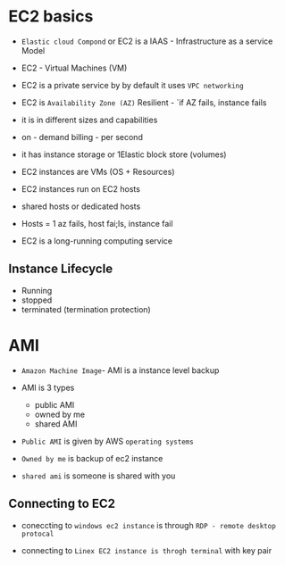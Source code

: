 # EC2 basics

* `Elastic cloud Compond` or EC2 is a IAAS - Infrastructure as a service Model

* EC2 - Virtual Machines (VM)

* EC2 is a private service by by default it uses `VPC networking`

* EC2 is `Availability Zone (AZ)` Resilient - `if AZ fails, instance fails

* it is in different sizes and capabilities

* on - demand billing - per second

* it has instance storage or 1Elastic block store (volumes)

* EC2 instances are VMs (OS + Resources)

* EC2 instances run on EC2 hosts

* shared hosts or dedicated hosts

* Hosts = 1 az fails, host fai;ls, instance fail

* EC2 is a long-running computing service


## Instance Lifecycle

* Running
* stopped
* terminated (termination protection)

# AMI 

* `Amazon Machine Image`- AMI 
   is a instance level backup

* AMI is 3 types
  * public AMI
  * owned by me
  * shared AMI

* `Public AMI` is given by AWS `operating systems`

* `Owned by me` is backup of ec2 instance

* `shared ami` is someone is shared with you

## Connecting to EC2 

* coneccting to `windows ec2 instance` is through `RDP - remote desktop protocal`

* connecting to `Linex EC2 instance is throgh terminal` with key pair

